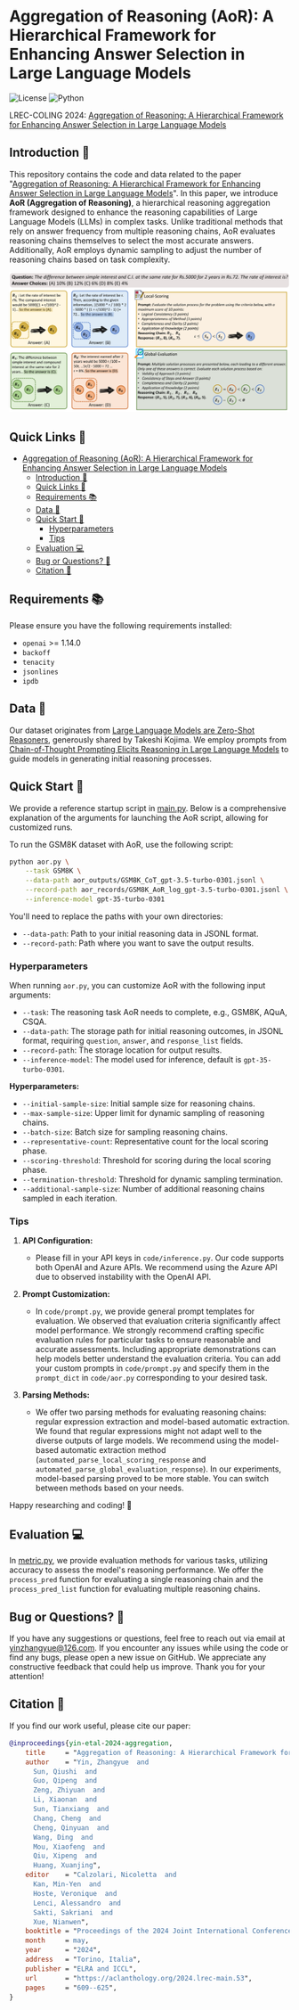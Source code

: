# Aggregation of Reasoning (AoR): A Hierarchical Framework for Enhancing Answer Selection in Large Language Models

![License](https://img.shields.io/badge/License-Apache%202.0-green)
![Python](https://img.shields.io/badge/python-3.10+-blue.svg)

LREC-COLING 2024: [Aggregation of Reasoning: A Hierarchical Framework for Enhancing Answer Selection in Large Language Models](https://aclanthology.org/2024.lrec-main.53/)


## Introduction 📝

This repository contains the code and data related to the paper "[Aggregation of Reasoning: A Hierarchical Framework for Enhancing Answer Selection in Large Language Models](https://arxiv.org/abs/2405.12939)". In this paper, we introduce **AoR (Aggregation of Reasoning)**, a hierarchical reasoning aggregation framework designed to enhance the reasoning capabilities of Large Language Models (LLMs) in complex tasks. Unlike traditional methods that rely on answer frequency from multiple reasoning chains, AoR evaluates reasoning chains themselves to select the most accurate answers. Additionally, AoR employs dynamic sampling to adjust the number of reasoning chains based on task complexity.

![Architecture](figures/Architecture.png)


## Quick Links 🔗

- [Aggregation of Reasoning (AoR): A Hierarchical Framework for Enhancing Answer Selection in Large Language Models](#aggregation-of-reasoning-aor-a-hierarchical-framework-for-enhancing-answer-selection-in-large-language-models)
  - [Introduction 📝](#introduction-)
  - [Quick Links 🔗](#quick-links-)
  - [Requirements 📚](#requirements-)
  - [Data 💾](#data-)
  - [Quick Start 🚀](#quick-start-)
    - [Hyperparameters](#hyperparameters)
    - [Tips](#tips)
  - [Evaluation 💻](#evaluation-)
  - [Bug or Questions? 🤔](#bug-or-questions-)
  - [Citation 📖](#citation-)


## Requirements 📚

Please ensure you have the following requirements installed:
- `openai` >= 1.14.0
- `backoff`
- `tenacity`
- `jsonlines`
- `ipdb`


## Data 💾

Our dataset originates from [Large Language Models are Zero-Shot Reasoners](https://github.com/kojima-takeshi188/zero_shot_cot/tree/main/dataset), generously shared by Takeshi Kojima. We employ prompts from [Chain-of-Thought Prompting Elicits Reasoning in Large Language Models](https://arxiv.org/pdf/2201.11903.pdf) to guide models in generating initial reasoning processes.


## Quick Start 🚀

We provide a reference startup script in [main.py](code/main.py). Below is a comprehensive explanation of the arguments for launching the AoR script, allowing for customized runs.

To run the GSM8K dataset with AoR, use the following script:

```bash
python aor.py \
    --task GSM8K \
    --data-path aor_outputs/GSM8K_CoT_gpt-3.5-turbo-0301.jsonl \
    --record-path aor_records/GSM8K_AoR_log_gpt-3.5-turbo-0301.jsonl \
    --inference-model gpt-35-turbo-0301
```

You'll need to replace the paths with your own directories:

- `--data-path`: Path to your initial reasoning data in JSONL format.
- `--record-path`: Path where you want to save the output results.

### Hyperparameters

When running `aor.py`, you can customize AoR with the following input arguments:

- `--task`: The reasoning task AoR needs to complete, e.g., GSM8K, AQuA, CSQA.
- `--data-path`: The storage path for initial reasoning outcomes, in JSONL format, requiring `question`, `answer`, and `response_list` fields.
- `--record-path`: The storage location for output results.
- `--inference-model`: The model used for inference, default is `gpt-35-turbo-0301`.

**Hyperparameters:**

- `--initial-sample-size`: Initial sample size for reasoning chains.
- `--max-sample-size`: Upper limit for dynamic sampling of reasoning chains.
- `--batch-size`: Batch size for sampling reasoning chains.
- `--representative-count`: Representative count for the local scoring phase.
- `--scoring-threshold`: Threshold for scoring during the local scoring phase.
- `--termination-threshold`: Threshold for dynamic sampling termination.
- `--additional-sample-size`: Number of additional reasoning chains sampled in each iteration.

### Tips

1. **API Configuration:**
   - Please fill in your API keys in `code/inference.py`. Our code supports both OpenAI and Azure APIs. We recommend using the Azure API due to observed instability with the OpenAI API.

2. **Prompt Customization:**
   - In `code/prompt.py`, we provide general prompt templates for evaluation. We observed that evaluation criteria significantly affect model performance. We strongly recommend crafting specific evaluation rules for particular tasks to ensure reasonable and accurate assessments. Including appropriate demonstrations can help models better understand the evaluation criteria. You can add your custom prompts in `code/prompt.py` and specify them in the `prompt_dict` in `code/aor.py` corresponding to your desired task.

3. **Parsing Methods:**
   - We offer two parsing methods for evaluating reasoning chains: regular expression extraction and model-based automatic extraction. We found that regular expressions might not adapt well to the diverse outputs of large models. We recommend using the model-based automatic extraction method (`automated_parse_local_scoring_response` and `automated_parse_global_evaluation_response`). In our experiments, model-based parsing proved to be more stable. You can switch between methods based on your needs.

Happy researching and coding! 🚀


## Evaluation 💻

In [metric.py](code/metric.py), we provide evaluation methods for various tasks, utilizing accuracy to assess the model's reasoning performance. We offer the `process_pred` function for evaluating a single reasoning chain and the `process_pred_list` function for evaluating multiple reasoning chains.


## Bug or Questions? 🤔

If you have any suggestions or questions, feel free to reach out via email at [yinzhangyue@126.com](mailto:yinzhangyue@126.com). If you encounter any issues while using the code or find any bugs, please open a new issue on GitHub. We appreciate any constructive feedback that could help us improve. Thank you for your attention!


## Citation 📖

If you find our work useful, please cite our paper:

```bibtex
@inproceedings{yin-etal-2024-aggregation,
    title     = "Aggregation of Reasoning: A Hierarchical Framework for Enhancing Answer Selection in Large Language Models",
    author    = "Yin, Zhangyue  and
      Sun, Qiushi  and
      Guo, Qipeng  and
      Zeng, Zhiyuan  and
      Li, Xiaonan  and
      Sun, Tianxiang  and
      Chang, Cheng  and
      Cheng, Qinyuan  and
      Wang, Ding  and
      Mou, Xiaofeng  and
      Qiu, Xipeng  and
      Huang, Xuanjing",
    editor    = "Calzolari, Nicoletta  and
      Kan, Min-Yen  and
      Hoste, Veronique  and
      Lenci, Alessandro  and
      Sakti, Sakriani  and
      Xue, Nianwen",
    booktitle = "Proceedings of the 2024 Joint International Conference on Computational Linguistics, Language Resources and Evaluation (LREC-COLING 2024)",
    month     = may,
    year      = "2024",
    address   = "Torino, Italia",
    publisher = "ELRA and ICCL",
    url       = "https://aclanthology.org/2024.lrec-main.53",
    pages     = "609--625",
}
```

